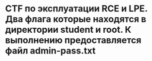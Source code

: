 # CTF по эксплуатации RCE и LPE. Два флага которые находятся в директории student и root. К выполнению предоставляется файл admin-pass.txt

